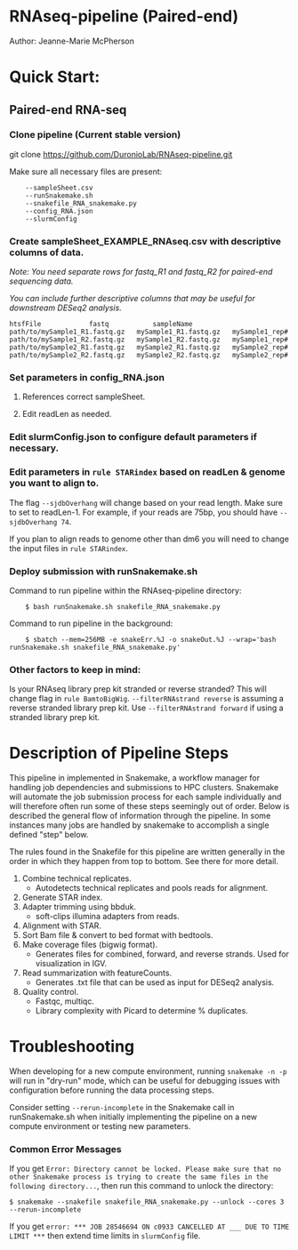 # RNAseq-pipeline (Paired-end)
Author: Jeanne-Marie McPherson

# Quick Start:
## Paired-end RNA-seq
### Clone pipeline (Current stable version)
git clone https://github.com/DuronioLab/RNAseq-pipeline.git 

Make sure all necessary files are present: 

        --sampleSheet.csv
        --runSnakemake.sh
        --snakefile_RNA_snakemake.py
        --config_RNA.json
        --slurmConfig

### Create sampleSheet_EXAMPLE_RNAseq.csv with descriptive columns of data.
_Note: You need separate rows for fastq_R1 and fastq_R2 for paired-end sequencing data._

_You can include further descriptive columns that may be useful for downstream DESeq2 analysis._

	htsfFile	 		fastq			sampleName		
	path/to/mySample1_R1.fastq.gz	mySample1_R1.fastq.gz	mySample1_rep#	
	path/to/mySample1_R2.fastq.gz	mySample1_R2.fastq.gz 	mySample1_rep#
	path/to/mySample2_R1.fastq.gz	mySample2_R1.fastq.gz	mySample2_rep#	
	path/to/mySample2_R2.fastq.gz	mySample2_R2.fastq.gz 	mySample2_rep#

### Set parameters in config_RNA.json
1. References correct sampleSheet.

2. Edit readLen as needed.

### Edit slurmConfig.json to configure default parameters if necessary.

### Edit parameters in `rule STARindex` based on readLen & genome you want to align to.
The flag `--sjdbOverhang` will change based on your read length. Make sure to set to readLen-1. For example, if your reads are 75bp, you should have `--sjdbOverhang 74`.

If you plan to align reads to genome other than dm6 you will need to change the input files in `rule STARindex`.

### Deploy submission with runSnakemake.sh
Command to run pipeline within the RNAseq-pipeline directory: 

        $ bash runSnakemake.sh snakefile_RNA_snakemake.py 
        
Command to run pipeline in the background:

        $ sbatch --mem=256MB -e snakeErr.%J -o snakeOut.%J --wrap='bash runSnakemake.sh snakefile_RNA_snakemake.py'


### Other factors to keep in mind:
Is your RNAseq library prep kit stranded or reverse stranded? This will change flag in `rule BamtoBigWig`. `--filterRNAstrand reverse` is assuming a reverse stranded library prep kit. Use `--filterRNAstrand forward` if using a stranded library prep kit.

# Description of Pipeline Steps
This pipeline in implemented in Snakemake, a workflow manager for handling job dependencies and submissions to HPC clusters. Snakemake will automate the job submission process for each sample individually and will therefore often run some of these steps seemingly out of order. Below is described the general flow of information through the pipeline. In some instances many jobs are handled by snakemake to accomplish a single defined "step" below.

The rules found in the Snakefile for this pipeline are written generally in the order in which they happen from top to bottom. See there for more detail.

1. Combine technical replicates.
	- Autodetects technical replicates and pools reads for alignment.
2. Generate STAR index.
3. Adapter trimming using bbduk.
	- soft-clips illumina adapters from reads.
4. Alignment with STAR.
5. Sort Bam file & convert to bed format with bedtools.
6. Make coverage files (bigwig format).
	- Generates files for combined, forward, and reverse strands. Used for visualization in IGV.
7. Read summarization with featureCounts.
	- Generates .txt file that can be used as input for DESeq2 analysis. 
8. Quality control.
	- Fastqc, multiqc.
	- Library complexity with Picard to determine % duplicates.

# Troubleshooting
When developing for a new compute environment, running `snakemake -n -p` will run in "dry-run" mode, which can be useful for debugging issues with configuration before running the data processing steps.

Consider setting `--rerun-incomplete` in the Snakemake call in runSnakemake.sh when initially implementing the pipeline on a new compute environment or testing new parameters.

### Common Error Messages 
If you get `Error: Directory cannot be locked. Please make sure that no other Snakemake process is trying to create the same files in the following directory...`, then run this command to unlock the directory: 
	
	$ snakemake --snakefile snakefile_RNA_snakemake.py --unlock --cores 3 --rerun-incomplete
	
If you get `error: *** JOB 28546694 ON c0933 CANCELLED AT ___ DUE TO TIME LIMIT ***` then extend time limits in `slurmConfig` file.

